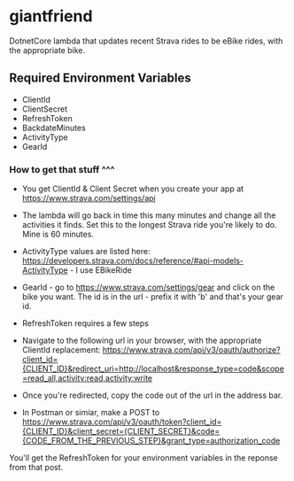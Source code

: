 # giantfriend

DotnetCore lambda that updates recent Strava rides to be eBike rides, with the appropriate bike.

## Required Environment Variables
- ClientId
- ClientSecret
- RefreshToken
- BackdateMinutes
- ActivityType
- GearId

### How to get that stuff ^^^
- You get ClientId & Client Secret when you create your app at https://www.strava.com/settings/api
- The lambda will go back in time this many minutes and change all the activities it finds. Set this to the longest Strava ride you're likely to do. Mine is 60 minutes.
- ActivityType values are listed here: https://developers.strava.com/docs/reference/#api-models-ActivityType - I use EBikeRide
- GearId - go to https://www.strava.com/settings/gear and click on the bike you want. The id is in the url - prefix it with 'b' and that's your gear id.

- RefreshToken requires a few steps
 - Navigate to the following url in your browser, with the appropriate ClientId replacement: https://www.strava.com/api/v3/oauth/authorize?client_id={CLIENT_ID}&redirect_uri=http://localhost&response_type=code&scope=read_all,activity:read,activity:write
 - Once you're redirected, copy the code out of the url in the address bar.
 - In Postman or simiar, make a POST to https://www.strava.com/api/v3/oauth/token?client_id={CLIENT_ID}&client_secret={CLIENT_SECRET}&code={CODE_FROM_THE_PREVIOUS_STEP}&grant_type=authorization_code

You'll get the RefreshToken for your environment variables in the reponse from that post.
